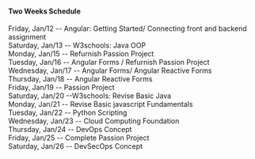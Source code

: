 
<html lang="en">
<body>
<h4> Two Weeks Schedule</h4>
<p>
Friday, Jan/12 -- Angular: Getting Started/ Connecting front and backend assignment
<br>
Saturday, Jan/13 -- W3schools: Java OOP
<br>
Monday, Jan/15 -- Refurnish Passion Project
<br>
Tuesday, Jan/16 -- Angular Forms / Refurnish Passion Project
<br>
Wednesday, Jan/17 -- Angular Forms/ Angular Reactive Forms
<br>
Thursday, Jan/18 -- Angular Reactive Forms
<br>
Friday, Jan/19 -- Passion Project
<br>
Saturday, Jan/20 --W3schools: Revise Basic Java
<br>
Monday, Jan/21 -- Revise Basic javascript Fundamentals
<br>
Tuesday, Jan/22 -- Python Scripting
<br>
Wednesday, Jan/23 -- Cloud Computing Foundation
<br>
Thursday, Jan/24 --  DevOps Concept
<br>
Friday, Jan/25 -- Complete Passion Project
<br>
Saturday, Jan/26 -- DevSecOps Concept
</p>
</body>
</html>
